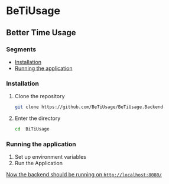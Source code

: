 # BeTiUsage

## Better Time Usage

### Segments

- [Installation](#installation)
- [Running the application](#running-the-application)

### Installation

1. Clone the repository
   ```bash
   git clone https://github.com/BeTiUsage/BeTiUsage.Backend
   ```

2. Enter the directory
   ```bash
   cd  BiTiUsage
   ```

### Running the application

1. Set up environment variables
2. Run the Application

[Now the backend should be running on `http://localhost:8080/`](http://localhost:8080/)



